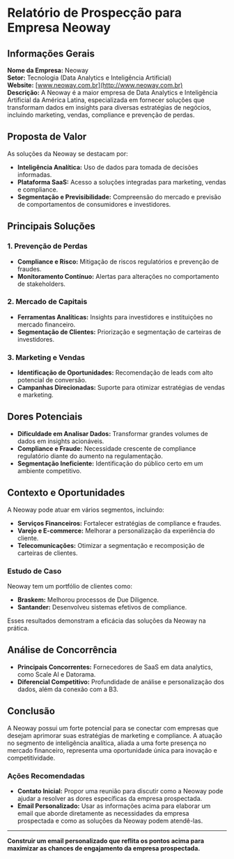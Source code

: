 # Relatório de Prospecção para Empresa Neoway

## Informações Gerais
**Nome da Empresa:** Neoway  
**Setor:** Tecnologia (Data Analytics e Inteligência Artificial)  
**Website:** [www.neoway.com.br](http://www.neoway.com.br)  
**Descrição:** A Neoway é a maior empresa de Data Analytics e Inteligência Artificial da América Latina, especializada em fornecer soluções que transformam dados em insights para diversas estratégias de negócios, incluindo marketing, vendas, compliance e prevenção de perdas.

## Proposta de Valor
As soluções da Neoway se destacam por:
- **Inteligência Analítica:** Uso de dados para tomada de decisões informadas.
- **Plataforma SaaS:** Acesso a soluções integradas para marketing, vendas e compliance.
- **Segmentação e Previsibilidade:** Compreensão do mercado e previsão de comportamentos de consumidores e investidores.

## Principais Soluções
### 1. **Prevenção de Perdas**
- **Compliance e Risco:** Mitigação de riscos regulatórios e prevenção de fraudes.
- **Monitoramento Contínuo:** Alertas para alterações no comportamento de stakeholders.

### 2. **Mercado de Capitais**
- **Ferramentas Analíticas:** Insights para investidores e instituições no mercado financeiro.
- **Segmentação de Clientes:** Priorização e segmentação de carteiras de investidores.

### 3. **Marketing e Vendas**
- **Identificação de Oportunidades:** Recomendação de leads com alto potencial de conversão.
- **Campanhas Direcionadas:** Suporte para otimizar estratégias de vendas e marketing.

## Dores Potenciais
- **Dificuldade em Analisar Dados:** Transformar grandes volumes de dados em insights acionáveis.
- **Compliance e Fraude:** Necessidade crescente de compliance regulatório diante do aumento na regulamentação.
- **Segmentação Ineficiente:** Identificação do público certo em um ambiente competitivo.

## Contexto e Oportunidades
A Neoway pode atuar em vários segmentos, incluindo:
- **Serviços Financeiros:** Fortalecer estratégias de compliance e fraudes.
- **Varejo e E-commerce:** Melhorar a personalização da experiência do cliente.
- **Telecomunicações:** Otimizar a segmentação e recomposição de carteiras de clientes.

### Estudo de Caso
Neoway tem um portfólio de clientes como:
- **Braskem:** Melhorou processos de Due Diligence.
- **Santander:** Desenvolveu sistemas efetivos de compliance.

Esses resultados demonstram a eficácia das soluções da Neoway na prática.

## Análise de Concorrência
- **Principais Concorrentes:** Fornecedores de SaaS em data analytics, como Scale AI e Datorama.
- **Diferencial Competitivo:** Profundidade de análise e personalização dos dados, além da conexão com a B3.

## Conclusão
A Neoway possui um forte potencial para se conectar com empresas que desejam aprimorar suas estratégias de marketing e compliance. A atuação no segmento de inteligência analítica, aliada a uma forte presença no mercado financeiro, representa uma oportunidade única para inovação e competitividade.

### Ações Recomendadas
- **Contato Inicial:** Propor uma reunião para discutir como a Neoway pode ajudar a resolver as dores específicas da empresa prospectada.
- **Email Personalizado:** Usar as informações acima para elaborar um email que aborde diretamente as necessidades da empresa prospectada e como as soluções da Neoway podem atendê-las.

---

**Construir um email personalizado que reflita os pontos acima para maximizar as chances de engajamento da empresa prospectada.**